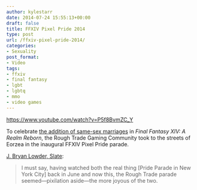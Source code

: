 ```yaml
---
author: kylestarr
date: 2014-07-24 15:55:13+00:00
draft: false
title: FFXIV Pixel Pride 2014
type: post
url: /ffxiv-pixel-pride-2014/
categories:
- Sexuality
post_format:
- Video
tags:
- ffxiv
- final fantasy
- lgbt
- lgbtq
- mmo
- video games
---
```


https://www.youtube.com/watch?v=P5f8BvmZC_Y

To celebrate [the addition of same-sex marriages](http://tsogaming.com/2014/06/11/final-fantasy-14-gets-same-sex-marriage/) in _Final Fantasy XIV: A Realm Reborn_, the Rough Trade Gaming Community took to the streets of Eorzea in the inaugural FFXIV Pixel Pride parade.

[J. Bryan Lowder, Slate](http://www.slate.com/blogs/outward/2014/07/22/watch_a_video_game_pride_parade_courtesy_of_final_fantasy_and_the_rough.html):


<blockquote>I must say, having watched both the real thing [Pride Parade in New York City] back in June and now this, the Rough Trade parade seemed—pixilation aside—the more joyous of the two.</blockquote>




